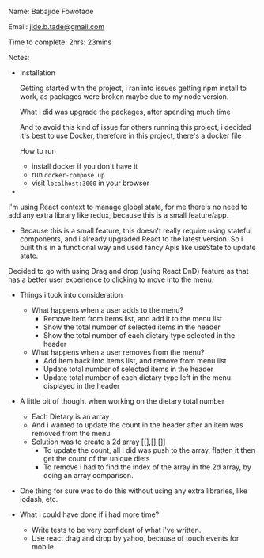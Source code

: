 Name: Babajide Fowotade

Email: jide.b.tade@gmail.com

Time to complete: 2hrs: 23mins

Notes:
 
- Installation 
 
  Getting started with the project, i ran into issues getting npm install to work, as packages were broken maybe due to my node version.
  
  What i did was upgrade the packages, after spending much time
 
  And to avoid this kind of issue for others running this project, i decided it's best to use Docker, therefore in this project, there's a docker file

  How to run
   - install docker if you don't have it
   - run `docker-compose up`
   - visit `localhost:3000` in your browser

-
 I'm using React context to manage global state, for me there's no need to add any extra library like redux, because this is a small feature/app.

- Because this is a small feature, this doesn't really require using stateful components, and i already upgraded React to the latest version. So i built this in a functional way and used fancy Apis like useState to update state.

 Decided to go with using Drag and drop (using React DnD) feature as that has a better user experience to clicking to move into the menu.

- Things i took into consideration
  - What happens when a user adds to the menu?
    - Remove item from items list, and add it to the menu list
    - Show the total number of selected items in the header
    - Show the total number of each dietary type selected in the header
  - What happens when a user removes from the menu?
    - Add item back into items list, and remove from menu list
    - Update total number of selected items in the header
    - Update total number of each dietary type left in the menu displayed in the header

- A little bit of thought when working on the dietary total number
  - Each Dietary is an array
  - And i wanted to update the count in the header after an item was removed from the menu
  - Solution was to create a 2d array [[],[],[]]
    - To update the count, all i did was push to the array, flatten it then get the count of the unique diets
    - To remove i had to find the index of the array in the 2d array, by doing an array comparison.

- One thing for sure was to do this without using any extra libraries, like lodash, etc.

- What i could have done if i had more time?
  - Write tests to be very confident of what i've written.
  - Use react drag and drop by yahoo, because of touch events for mobile.

